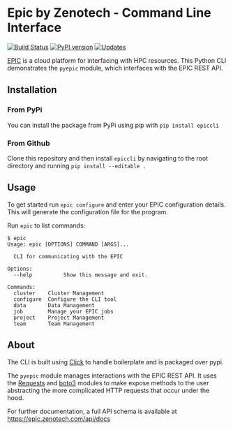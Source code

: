 # Epic by Zenotech - Command Line Interface
[![Build
Status](https://travis-ci.org/zenotech/epic-cli.svg?branch=master)](https://travis-ci.org/zenotech/epic-cli) [![PyPI version](https://badge.fury.io/py/epiccli.svg)](https://badge.fury.io/py/epiccli) [![Updates](https://pyup.io/repos/github/zenotech/epic-cli/shield.svg)](https://pyup.io/repos/github/zenotech/epic-cli/)

[EPIC](epic.zenotech.com) is a cloud platform for interfacing with HPC resources. This Python CLI demonstrates the `pyepic` module, which interfaces with the EPIC REST API.

## Installation

### From PyPi
You can install the package from PyPi using pip with `pip install epiccli`

### From Github
Clone this repository and then install `epiccli` by navigating to the root directory and running `pip install --editable .`

## Usage
To get started run `epic configure` and enter your EPIC configuration details. This will generate the configuration file for the program.

Run `epic` to list commands:

    $ epic
    Usage: epic [OPTIONS] COMMAND [ARGS]...

      CLI for communicating with the EPIC

    Options:
      --help          Show this message and exit.

    Commands:
      cluster    Cluster Management
      configure  Configure the CLI tool
      data       Data Management
      job        Manage your EPIC jobs
      project    Project Management
      team       Team Management


## About
The CLI is built using [Click](http://click.pocoo.org/6/) to handle boilerplate and is packaged over pypi.

The `pyepic` module manages interactions with the EPIC REST API. It uses the [Requests](http://docs.python-requests.org/en/master/) and [boto3](https://boto3.readthedocs.io/en/latest/) modules to make expose methods to the user abstracting the more complicated HTTP requests that occur under the hood.

For further documentation, a full API schema is available at https://epic.zenotech.com/api/docs
